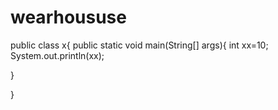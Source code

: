 # wearhoususe
public class x{
   public static void main(String[] args){
   int xx=10;
   System.out.println(xx);

   }

}
